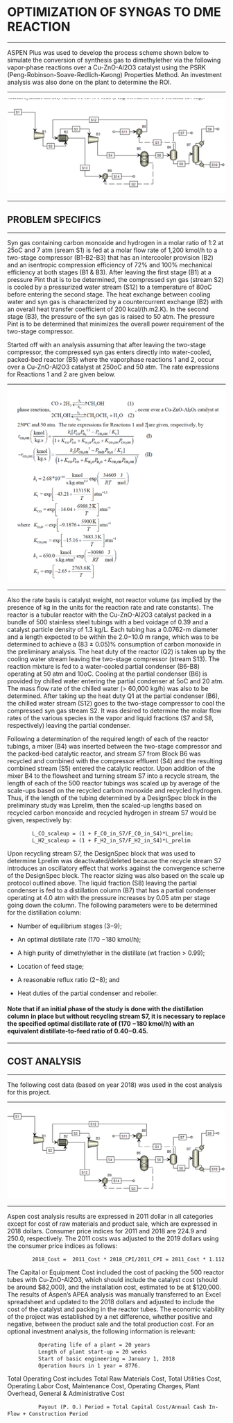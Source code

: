 # OPTIMIZATION OF SYNGAS TO DME REACTION
- - -

ASPEN Plus was used to develop the process scheme shown below to simulate the conversion of synthesis gas to dimethylether via the following vapor-phase reactions over a Cu-ZnO-Al2O3 catalyst using the PSRK (Peng-Robinson-Soave-Redlich-Kwong) Properties Method. An investment analysis was also done on the plant to determine the ROI.
- - -
![scheme](Screenshots/process_scheme.png)
- - -
## PROBLEM SPECIFICS
- - -

Syn gas containing carbon monoxide and hydrogen in a molar ratio of 1:2 at 25oC and 7 atm
(sream S1) is fed at a molar flow rate of 1,200 kmol/h to a two-stage compressor (B1-B2-B3) that has an intercooler provision (B2) and an isentropic compression efficiency of 72% and 100% mechanical efficiency at both stages (B1 & B3). After leaving the first stage (B1) at a pressure Pint that is to be determined, the compressed syn gas (stream S2) is cooled by a pressurized water stream (S12) to a temperature of 80oC before entering the second stage. The heat exchange between cooling water and syn gas is characterized by a countercurrent exchange (B2) with an overall heat transfer coefficient of 200 kcal/(h.m2.K). In the second stage (B3), the pressure of the syn gas is raised to 50 atm. The pressure Pint is to be determined that minimizes the overall power requirement of the two-stage compressor.

Started off with an analysis assuming that after leaving the two-stage compressor, the
compressed syn gas enters directly into water-cooled, packed-bed reactor (B5) where the vaporphase reactions 1 and 2, occur over a Cu-ZnO-Al2O3 catalyst at 250oC and 50 atm. The rate expressions for Reactions 1 and 2 are given below.
- - -
![params](Screenshots/params.png)
- - -

Also the rate basis is catalyst weight, not reactor volume (as implied by the presence of kg in the units for the reaction rate and rate constants). The reactor is a tubular reactor with the Cu-ZnO-Al2O3 catalyst packed in a bundle of 500 stainless steel tubings with a bed voidage of 0.39 and a catalyst particle density of 1.3 kg/L. Each tubing has a 0.0762-m diameter and a length expected to be within the 2.0−10.0 m range, which was to be determined to achieve a (83 ± 0.05)% consumption of carbon monoxide in the preliminary analysis. The heat duty of the reactor (Q2) is taken up by the cooling water stream leaving the two-stage compressor (stream S13). The reaction mixture is fed to a water-cooled partial condenser (B6-B8) operating at 50 atm and 10oC. Cooling at the partial condenser (B6) is provided by chilled water entering the partial condenser at 5oC and 20 atm. The mass flow rate of the chilled water (> 60,000 kg/h) was also to be determined. After taking up the heat duty Q1 at the partial condenser (B6), the chilled water stream (S12) goes to the two-stage compressor to cool the compressed syn gas stream S2. It was desired to determine the molar flow rates of the various species in the vapor and liquid fractions (S7 and S8, respectively) leaving the partial condenser.

Following a determination of the required length of each of the reactor tubings, a mixer (B4) was inserted between the two-stage compressor and the packed-bed catalytic reactor, and stream S7 from Block B6 was recycled and combined with the compressor effluent (S4) and the resulting combined stream (S5) entered the catalytic reactor. Upon addition of the mixer B4 to the flowsheet and turning stream S7 into a recycle stream, the length of each of the 500 reactor tubings was scaled up by average of the scale-ups based on the recycled carbon monoxide and recycled hydrogen. Thus, if the length of the tubing determined by a DesignSpec block in the preliminary study was Lprelim, then the scaled-up lengths based on recycled carbon monoxide and recycled hydrogen in stream S7 would be given, respectively by:

            L_CO_scaleup = (1 + F_CO_in_S7/F_CO_in_S4)*L_prelim;        
            L_H2_scaleup = (1 + F_H2_in_S7/F_H2_in_S4)*L_prelim

Upon recycling stream S7, the DesignSpec block that was used to determine Lprelim was deactivated/deleted because the recycle stream S7 introduces an oscillatory effect that works against the convergence scheme of the DesignSpec block. The reactor sizing was also based on the scale up protocol outlined above. The liquid fraction (S8) leaving the partial condenser is fed to a distillation column (B7) that has a partial condenser operating at 4.0 atm with the pressure increases by 0.05 atm per stage going down the column. The following parameters were to be determined for the distillation column:

* Number of equilibrium stages (3−9); 

* An optimal distillate rate (170 −180 kmol/h); 

* A high purity of dimethylether in the distillate (wt fraction > 0.99);

* Location of feed stage; 

* A reasonable reflux ratio (2−8); and 

* Heat duties of the partial condenser and reboiler.

#### Note that if an initial phase of the study is done with the distillation column in place but without recycling stream S7, it is necessary to replace the specified optimal distillate rate of (170 −180 kmol/h) with an equivalent distillate-to-feed ratio of 0.40−0.45.
- - -

## COST ANALYSIS
- - -

The following cost data (based on year 2018) was used in the cost analysis for this project.
- - -
![params](Screenshots/cost.png)
- - -

Aspen cost analysis results are expressed in 2011 dollar in all categories except for cost of raw materials and product sale, which are expressed in 2018 dollars. Consumer price indices for 2011 and 2018 are 224.9 and 250.0, respectively. The 2011 costs was adjusted to the 2019 dollars using the consumer price indices as follows:

            2018_Cost =  2011_Cost * 2018_CPI/2011_CPI = 2011_Cost * 1.112

The Capital or Equipment Cost included the cost of packing the 500 reactor tubes with Cu-ZnO-Al2O3, which should include the catalyst cost (should be around $82,000), and the installation cost, estimated to be at $120,000. The results of Aspen’s APEA analysis was manually transferred to an Excel spreadsheet and updated to the 2018 dollars and adjusted to include the cost of the catalyst and packing in the reactor tubes. The economic viability of the
project was established by a net difference, whether positive and negative, between the product sale and the total production cost. For an optional investment analysis, the following information is relevant:

              Operating life of a plant = 20 years
              Length of plant start-up = 20 weeks
              Start of basic engineering = January 1, 2018
              Operation hours in 1 year = 8776.

Total Operating Cost includes Total Raw Materials Cost, Total Utilities Cost, Operating Labor
Cost, Maintenance Cost, Operating Charges, Plant Overhead, General & Administrative Cost
              
              Payout (P. O.) Period = Total Capital Cost/Annual Cash In-Flow + Construction Period